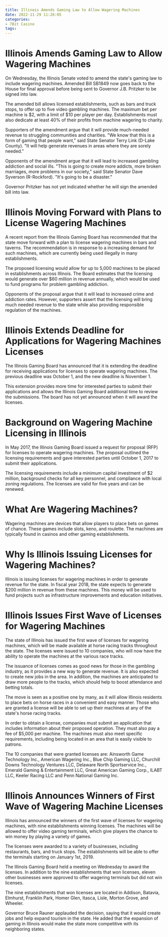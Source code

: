 ```yaml
---
title: Illinois Amends Gaming Law to Allow Wagering Machines
date: 2022-11-29 11:26:05
categories:
- 7Bit Casino
tags:
---
```



#  Illinois Amends Gaming Law to Allow Wagering Machines

On Wednesday, the Illinois Senate voted to amend the state's gaming law to include wagering machines. Amended Bill SB1849 now goes back to the House for final approval before being sent to Governor J.B. Pritzker to be signed into law.

The amended bill allows licensed establishments, such as bars and truck stops, to offer up to five video gambling machines. The maximum bet per machine is $2, with a limit of $10 per player per day. Establishments must also dedicate at least 40% of their profits from machine wagering to charity.

Supporters of the amendment argue that it will provide much-needed revenue to struggling communities and charities. "We know that this is a form of gaming that people want," said State Senator Terry Link (D-Lake County). "It will help generate revenues in areas where they are sorely needed."

Opponents of the amendment argue that it will lead to increased gambling addiction and social ills. "This is going to create more addicts, more broken marriages, more problems in our society," said State Senator Dave Syverson (R-Rockford). "It's going to be a disaster."

Governor Pritzker has not yet indicated whether he will sign the amended bill into law.

#  Illinois Moving Forward with Plans to License Wagering Machines

A recent report from the Illinois Gaming Board has recommended that the state move forward with a plan to license wagering machines in bars and taverns. The recommendation is in response to a increasing demand for such machines, which are currently being used illegally in many establishments.

The proposed licensing would allow for up to 5,000 machines to be placed in establishments across Illinois. The Board estimates that the licensing would generate over $60 million in revenue annually, which would be used to fund programs for problem gambling addiction.

Opponents of the proposal argue that it will lead to increased crime and addiction rates. However, supporters assert that the licensing will bring much needed revenue to the state while also providing responsible regulation of the machines.

#  Illinois Extends Deadline for Applications for Wagering Machines Licenses

The Illinois Gaming Board has announced that it is extending the deadline for receiving applications for licenses to operate wagering machines. The previous deadline was October 1, and the new deadline is November 1.

This extension provides more time for interested parties to submit their applications and allows the Illinois Gaming Board additional time to review the submissions. The board has not yet announced when it will award the licenses.

# Background on Wagering Machine Licensing in Illinois

In May 2017, the Illinois Gaming Board issued a request for proposal (RFP) for licenses to operate wagering machines. The proposal outlined the licensing requirements and gave interested parties until October 1, 2017 to submit their applications.

The licensing requirements include a minimum capital investment of $2 million, background checks for all key personnel, and compliance with local zoning regulations. The licenses are valid for five years and can be renewed.

# What Are Wagering Machines?

Wagering machines are devices that allow players to place bets on games of chance. These games include slots, keno, and roulette. The machines are typically found in casinos and other gaming establishments.

# Why Is Illinois Issuing Licenses for Wagering Machines?

Illinois is issuing licenses for wagering machines in order to generate revenue for the state. In fiscal year 2018, the state expects to generate $200 million in revenue from these machines. This money will be used to fund projects such as infrastructure improvements and education initiatives.

#  Illinois Issues First Wave of Licenses for Wagering Machines

The state of Illinois has issued the first wave of licenses for wagering machines, which will be made available at horse racing tracks throughout the state. The licenses were issued to 10 companies, who will now have the ability to operate the machines at the various race tracks.

The issuance of licenses comes as good news for those in the gambling industry, as it provides a new way to generate revenue. It is also expected to create new jobs in the area. In addition, the machines are anticipated to draw more people to the tracks, which should help to boost attendance and betting totals.

The move is seen as a positive one by many, as it will allow Illinois residents to place bets on horse races in a convenient and easy manner. Those who are granted a license will be able to set up their machines at any of the state's horse racing tracks.

In order to obtain a license, companies must submit an application that includes information about their proposed operation. They must also pay a fee of $5,000 per machine. The machines must also meet specific requirements, including being located in an area that is easily visible to patrons.

The 10 companies that were granted licenses are: Ainsworth Game Technology Inc., American Wagering Inc., Blue Chip Gaming LLC, Churchill Downs Technology Ventures LLC, Delaware North Sportservice Inc., Emerald Gaming & Entertainment LLC, Great American Gaming Corp., ILABT LLC, Keeler Racing LLC and Penn National Gaming Inc.

#  Illinois Announces Winners of First Wave of Wagering Machine Licenses

Illinois has announced the winners of the first wave of licenses for wagering machines, with nine establishments winning licenses. The machines will be allowed to offer video gaming terminals, which give players the chance to win money by playing a variety of games.

The licenses were awarded to a variety of businesses, including restaurants, bars, and truck stops. The establishments will be able to offer the terminals starting on January 1st, 2019.

The Illinois Gaming Board held a meeting on Wednesday to award the licenses. In addition to the nine establishments that won licenses, eleven other businesses were approved to offer wagering terminals but did not win licenses.

The nine establishments that won licenses are located in Addison, Batavia, Elmhurst, Franklin Park, Homer Glen, Itasca, Lisle, Morton Grove, and Wheeler.

Governor Bruce Rauner applauded the decision, saying that it would create jobs and help expand tourism in the state. He added that the expansion of gaming in Illinois would make the state more competitive with its neighboring states.